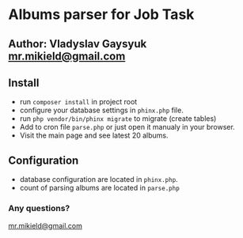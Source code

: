 # Albums parser for Job Task
## Author: Vladyslav Gaysyuk <mr.mikield@gmail.com>

## Install

* run `composer install` in project root
* configure your database settings in `phinx.php` file.
* run `php vendor/bin/phinx migrate` to migrate (create tables)
* Add to cron file `parse.php` or just open it manualy in your browser.
* Visit the main page and see latest 20 albums.


## Configuration

* database configuration are located in `phinx.php`. 
* count of parsing albums are located in `parse.php`


### Any questions?
mr.mikield@gmail.com <Vladyslav Gaysyuk>

